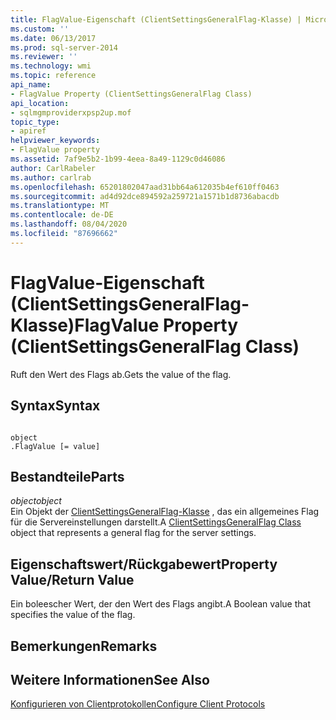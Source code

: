 ```yaml
---
title: FlagValue-Eigenschaft (ClientSettingsGeneralFlag-Klasse) | Microsoft-Dokumentation
ms.custom: ''
ms.date: 06/13/2017
ms.prod: sql-server-2014
ms.reviewer: ''
ms.technology: wmi
ms.topic: reference
api_name:
- FlagValue Property (ClientSettingsGeneralFlag Class)
api_location:
- sqlmgmproviderxpsp2up.mof
topic_type:
- apiref
helpviewer_keywords:
- FlagValue property
ms.assetid: 7af9e5b2-1b99-4eea-8a49-1129c0d46086
author: CarlRabeler
ms.author: carlrab
ms.openlocfilehash: 65201802047aad31bb64a612035b4ef610ff0463
ms.sourcegitcommit: ad4d92dce894592a259721a1571b1d8736abacdb
ms.translationtype: MT
ms.contentlocale: de-DE
ms.lasthandoff: 08/04/2020
ms.locfileid: "87696662"
---
```

# <a name="flagvalue-property-clientsettingsgeneralflag-class"></a><span data-ttu-id="12e2d-102">FlagValue-Eigenschaft (ClientSettingsGeneralFlag-Klasse)</span><span class="sxs-lookup"><span data-stu-id="12e2d-102">FlagValue Property (ClientSettingsGeneralFlag Class)</span></span>
  <span data-ttu-id="12e2d-103">Ruft den Wert des Flags ab.</span><span class="sxs-lookup"><span data-stu-id="12e2d-103">Gets the value of the flag.</span></span>  
  
## <a name="syntax"></a><span data-ttu-id="12e2d-104">Syntax</span><span class="sxs-lookup"><span data-stu-id="12e2d-104">Syntax</span></span>  
  
```  
  
object  
.FlagValue [= value]  
```  
  
## <a name="parts"></a><span data-ttu-id="12e2d-105">Bestandteile</span><span class="sxs-lookup"><span data-stu-id="12e2d-105">Parts</span></span>  
 <span data-ttu-id="12e2d-106">*object*</span><span class="sxs-lookup"><span data-stu-id="12e2d-106">*object*</span></span>  
 <span data-ttu-id="12e2d-107">Ein Objekt der [ClientSettingsGeneralFlag-Klasse](clientsettingsgeneralflag-class.md) , das ein allgemeines Flag für die Servereinstellungen darstellt.</span><span class="sxs-lookup"><span data-stu-id="12e2d-107">A [ClientSettingsGeneralFlag Class](clientsettingsgeneralflag-class.md) object that represents a general flag for the server settings.</span></span>  
  
## <a name="property-valuereturn-value"></a><span data-ttu-id="12e2d-108">Eigenschaftswert/Rückgabewert</span><span class="sxs-lookup"><span data-stu-id="12e2d-108">Property Value/Return Value</span></span>  
 <span data-ttu-id="12e2d-109">Ein boleescher Wert, der den Wert des Flags angibt.</span><span class="sxs-lookup"><span data-stu-id="12e2d-109">A Boolean value that specifies the value of the flag.</span></span>  
  
## <a name="remarks"></a><span data-ttu-id="12e2d-110">Bemerkungen</span><span class="sxs-lookup"><span data-stu-id="12e2d-110">Remarks</span></span>  
  
## <a name="see-also"></a><span data-ttu-id="12e2d-111">Weitere Informationen</span><span class="sxs-lookup"><span data-stu-id="12e2d-111">See Also</span></span>  
 [<span data-ttu-id="12e2d-112">Konfigurieren von Clientprotokollen</span><span class="sxs-lookup"><span data-stu-id="12e2d-112">Configure Client Protocols</span></span>](https://technet.microsoft.com/library/ms181035.aspx)  
  
  
